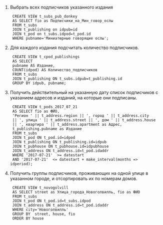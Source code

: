  
1. Выбрать всех подписчиков указанного издания

        CREATE VIEW t_subs_pub_donkey
        AS SELECT fio as Подписчики_на_Мин_говор_ослы
        FROM t_subs
        JOIN t_publishing on idpub=id
        JOIN t_pod on t_subs.idpod=t_pod.id
        WHERE pubname='Миниатюрные говорящие ослы';


2. Для каждого издания подсчитать количество подписчиков.

        CREATE VIEW t_cpod_publishings
        AS SELECT
        pubname AS Издание,
        COUNT(idpod) AS Количество_подписчиков
        FROM t_subs
        JOIN t_publishing ON t_subs.idpub=t_publishing.id
        GROUP BY idpub, pubname;


3. Получить действительный на указанную дату список подписчиков с указанием адресов и изданий, на которые они подписаны.

        CREATE VIEW t_pods_2017_07_21
        AS SELECT fio as ФИО,
        'Регион ' || t_address.region || ', город ' || t_address.city
        || ', улица ' || t_address.street || ', дом ' || t_address.house
        || ', квартира ' || t_address.apartment as Адрес,
        t_publishing.pubname as Издание
        FROM t_subs
        JOIN t_pod ON t_pod.id=idpod
        JOIN t_publishing ON t_publishing.id=idpub
        JOIN t_pubhouse ON t_pubhouse.id=idpubhouse
        JOIN t_address ON t_address.id=t_pod.idaddr
        WHERE '2017-07-21'  >= datestart
        AND '2017-07-21'  <= datestart + make_interval(months => idperiod);


4. Получить группы подписчиков, проживающих на одной улице в указанном городе, и отсортировать их по номерам домов.

        CREATE VIEW t_novogolvill
        AS SELECT street as Улица_города_Новоголвилль, fio as ФИО
        FROM t_subs
        JOIN t_pod ON t_pod.id=t_subs.idpod
        JOIN t_address ON t_address.id=t_pod.idaddr
        WHERE city='Новоголвилль'
        GROUP BY  street, house, fio
        ORDER BY house

